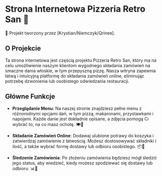 # Strona Internetowa Pizzeria Retro San 🍕

🍕 Projekt tworzony przez [Krystian/Niemczyk/Qrinee].

## O Projekcie

Ta strona internetowa jest częścią projektu Pizzeria Retro San, który ma na celu umożliwienie naszym klientom wygodnego składania zamówień na smaczne dania włoskie, w tym przepyszną pizzę. Nasza witryna zapewnia łatwą i intuicyjną platformę do składania zamówień online, eliminując potrzebę dzwonienia lub osobistego odwiedzania restauracji.

## Główne Funkcje

- **Przeglądanie Menu**: Na naszej stronie znajdziesz pełne menu z różnorodnymi opcjami dań, w tym pizzą, makaronami, przystawkami i napojami. Każde danie jest dokładnie opisane, a zdjęcia pomogą Ci wybrać to, na co masz ochotę. 🍽️🍕

- **Składanie Zamówień Online**: Dodawaj ulubione potrawy do koszyka i zatwierdzaj zamówienie z łatwością. Możesz dostosowywać składniki i ilość, a także wybrać formę dostawy lub odbioru osobistego. 📦🛵

- **Śledzenie Zamówienia**: Po złożeniu zamówienia będziesz mógł śledzić jego status, aby wiedzieć, kiedy możesz spodziewać się dostawy lub odbioru. 📊🚚
